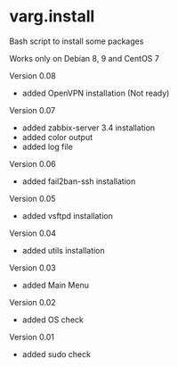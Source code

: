 # varg.install
Bash script to install some packages

Works only on Debian 8, 9 and CentOS 7

Version 0.08
- added OpenVPN installation (Not ready)

Version 0.07
- added zabbix-server 3.4 installation
- added color output
- added log file

Version 0.06
- added fail2ban-ssh installation

Version 0.05
- added vsftpd installation

Version 0.04
- added utils installation

Version 0.03
- added Main Menu

Version 0.02
- added OS check

Version 0.01
- added sudo check
